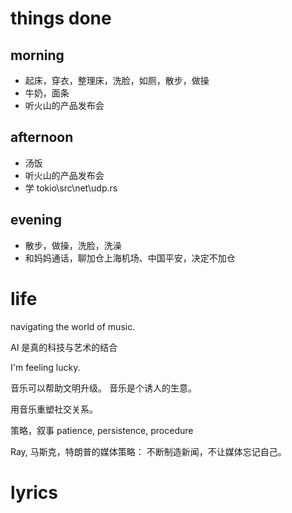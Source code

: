 # things done
## morning
* 起床，穿衣，整理床，洗脸，如厕，散步，做操
* 牛奶，面条
* 听火山的产品发布会
## afternoon
* 汤饭
* 听火山的产品发布会
* 学 tokio\src\net\udp.rs
## evening
* 散步，做操，洗脸，洗澡
* 和妈妈通话，聊加仓上海机场、中国平安，决定不加仓

# life
navigating the world of music.

AI 是真的科技与艺术的结合

I'm feeling lucky.

音乐可以帮助文明升级。
音乐是个诱人的生意。

用音乐重塑社交关系。

策略，叙事
patience, persistence, procedure

Ray, 马斯克，特朗普的媒体策略：
不断制造新闻，不让媒体忘记自己。

# lyrics

